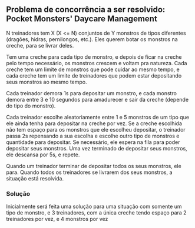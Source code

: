 ## Problema de concorrência a ser resolvido: **Pocket Monsters' Daycare Management**

N treinadores tem X (X <= N) conjuntos de Y monstros de tipos diferentes (dragões, hidras, pernilongos, etc.). Eles querem botar os monstros na creche, para se livrar deles.

Tem uma creche para cada tipo de monstro, e depois de ficar na creche pelo tempo necessário, os monstros crescem e voltam pra natureza. Cada creche tem um limite de monstros que pode cuidar ao mesmo tempo, e cada creche tem um limite de treinadores que podem estar depositando seus monstros ao mesmo tempo.

Cada treinador demora 1s para depositar um monstro, e cada monstro demora entre 3 e 10 segundos para amadurecer e sair da creche (depende do tipo do monstro).

Cada treinador escolhe aleatoriamente entre 1 e 5 monstros de um tipo que ele ainda tenha para depositar na creche por vez. Se a creche escolhida não tem espaço para os monstros que ele escolheu depositar, o treinador passa 2s repensando a sua escolha e escolhe outro tipo de monstros e quantidade para depositar. Se necessário, ele espera na fila para poder depositar seus monstros.
Uma vez terminado de depositar seus monstros, ele descansa por 5s, e repete.

Quando um treinador terminar de depositar todos os seus monstros, ele para. Quando todos os treinadores se livrarem dos seus monstros, a situação está resolvida.


### Solução
Inicialmente será feita uma solução para uma situação com somente um tipo de monstro, e 3 treinadores, com a única creche tendo espaço para 2 treinadores por vez, e 4 monstros por vez